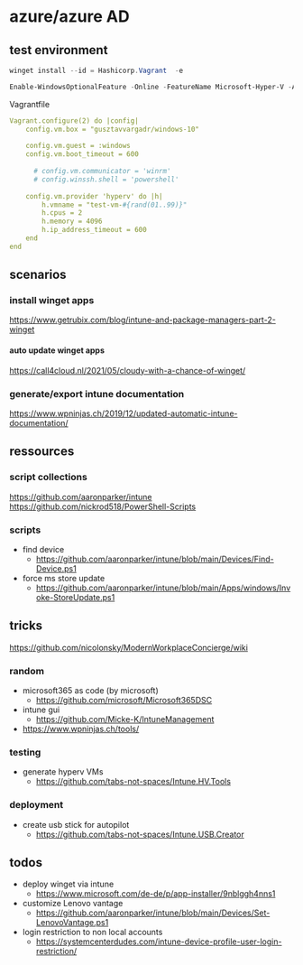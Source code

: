 # azure/azure AD

## test environment

````powershell
winget install --id = Hashicorp.Vagrant  -e
````

````powershell
Enable-WindowsOptionalFeature -Online -FeatureName Microsoft-Hyper-V -All
````

Vagrantfile

````yaml
Vagrant.configure(2) do |config|
    config.vm.box = "gusztavvargadr/windows-10"
    
    config.vm.guest = :windows
    config.vm.boot_timeout = 600
    
      # config.vm.communicator = 'winrm'
      # config.winssh.shell = 'powershell'
    
    config.vm.provider 'hyperv' do |h|
        h.vmname = "test-vm-#{rand(01..99)}"
        h.cpus = 2
        h.memory = 4096
        h.ip_address_timeout = 600
    end
end
````

## scenarios

### install winget apps

https://www.getrubix.com/blog/intune-and-package-managers-part-2-winget

#### auto update winget apps

https://call4cloud.nl/2021/05/cloudy-with-a-chance-of-winget/

### generate/export intune documentation

https://www.wpninjas.ch/2019/12/updated-automatic-intune-documentation/

## ressources

### script collections

https://github.com/aaronparker/intune
https://github.com/nickrod518/PowerShell-Scripts

### scripts

- find device
    - https://github.com/aaronparker/intune/blob/main/Devices/Find-Device.ps1
- force ms store update
    - https://github.com/aaronparker/intune/blob/main/Apps/windows/Invoke-StoreUpdate.ps1

## tricks

https://github.com/nicolonsky/ModernWorkplaceConcierge/wiki

### random

- microsoft365 as code (by microsoft)
    - https://github.com/microsoft/Microsoft365DSC
- intune gui
    - https://github.com/Micke-K/IntuneManagement
- https://www.wpninjas.ch/tools/

### testing

- generate hyperv VMs
    - https://github.com/tabs-not-spaces/Intune.HV.Tools

### deployment

- create usb stick for autopilot
    - https://github.com/tabs-not-spaces/Intune.USB.Creator

## todos

- deploy winget via intune
    - https://www.microsoft.com/de-de/p/app-installer/9nblggh4nns1
- customize Lenovo vantage
    - https://github.com/aaronparker/intune/blob/main/Devices/Set-LenovoVantage.ps1
- login restriction to non local accounts
    - https://systemcenterdudes.com/intune-device-profile-user-login-restriction/
